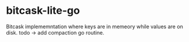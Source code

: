 # bitcask-lite-go


Bitcask implememntation where keys are in memeory while values are on disk.
todo -> add compaction go routine. 
